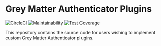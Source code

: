 # Grey Matter Authenticator Plugins

[![CircleCI](https://circleci.com/gh/DecipherNow/gm-authenticator-plugins.svg?style=svg)](https://circleci.com/gh/DecipherNow/gm-authenticator-plugins)
[![Maintainability](https://api.codeclimate.com/v1/badges/077255d014b074eea4e9/maintainability)](https://codeclimate.com/github/DecipherNow/gm-authenticator-plugins/maintainability)
[![Test Coverage](https://api.codeclimate.com/v1/badges/077255d014b074eea4e9/test_coverage)](https://codeclimate.com/github/DecipherNow/gm-authenticator-plugins/test_coverage)

This repository contains the source code for users wishing to implement custom Grey Matter Authenticator plugins.
